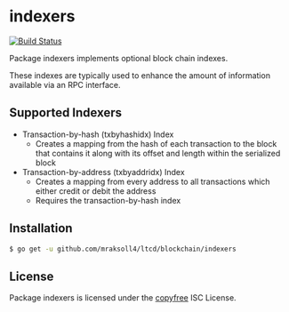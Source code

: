 indexers
========

[![Build Status](https://travis-ci.org/mraksoll4/ltcd.png?branch=master)](https://travis-ci.org/mraksoll4/ltcd)

Package indexers implements optional block chain indexes.

These indexes are typically used to enhance the amount of information available
via an RPC interface.

## Supported Indexers

- Transaction-by-hash (txbyhashidx) Index
  - Creates a mapping from the hash of each transaction to the block that
    contains it along with its offset and length within the serialized block
- Transaction-by-address (txbyaddridx) Index
  - Creates a mapping from every address to all transactions which either credit
    or debit the address
  - Requires the transaction-by-hash index

## Installation

```bash
$ go get -u github.com/mraksoll4/ltcd/blockchain/indexers
```

## License

Package indexers is licensed under the [copyfree](http://copyfree.org) ISC
License.
